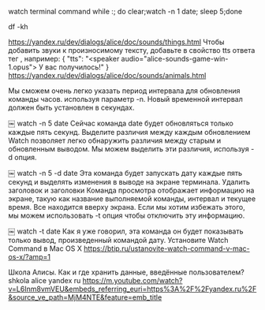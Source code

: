 watch terminal command
while :; do clear;watch -n 1 date; sleep 5;done

df -kh

https://yandex.ru/dev/dialogs/alice/doc/sounds/things.html
Чтобы добавить звуки к произносимому тексту, добавьте в свойство tts ответа тег <speaker>, например:
{
    "tts": "<speaker audio=\"alice-sounds-game-win-1.opus\"> У вас получилось!"
}
https://yandex.ru/dev/dialogs/alice/doc/sounds/animals.html

Мы сможем очень легко указать период интервала для обновления команды часов. используя параметр -n. Новый временной интервал должен быть установлен в секундах.

￼
watch -n 5 date
Сейчас команда date будет обновляться только каждые пять секунд.
Выделите различия между каждым обновлением
Watch позволяет легко обнаружить различия между старым и обновленным выводом. Мы можем выделить эти различия, используя -d опция.

￼
watch -n 5 -d date
Эта команда будет запускать дату каждые пять секунд и выделять изменения в выводе на экране терминала.
Удалить заголовок и заголовки
Команда просмотра отображает информацию на экране, такую как название выполняемой команды, интервал и текущее время. Все находится вверху экрана. Если мы хотим избежать этого, мы можем использовать -t опция чтобы отключить эту информацию.

￼
watch -t date
Как я уже говорил, эта команда он будет показывать только вывод, произведенный командой дату.
Установите Watch Command в Mac OS X
https://btip.ru/ustanovite-watch-command-v-mac-os-x/?amp=1

Школа Алисы. Как и где хранить данные, введённые пользователем?
shkola alice yandex ru
https://m.youtube.com/watch?v=L6Inm8vmVEU&embeds_referring_euri=https%3A%2F%2Fyandex.ru%2F&source_ve_path=MjM4NTE&feature=emb_title